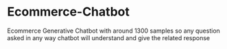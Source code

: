 # Ecommerce-Chatbot
Ecommerce Generative Chatbot with around 1300 samples so any question asked in any way chatbot will understand and give the related response
